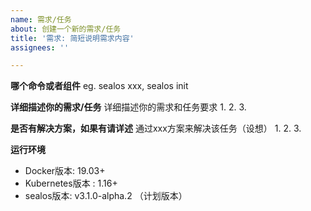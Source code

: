 ```yaml
---
name: 需求/任务
about: 创建一个新的需求/任务
title: '需求: 简短说明需求内容'
assignees: ''

---
```


**哪个命令或者组件**
eg.  sealos xxx, sealos init

**详细描述你的需求/任务**
详细描述你的需求和任务要求
1.
2.
3.

**是否有解决方案，如果有请详述**
通过xxx方案来解决该任务（设想）
1.
2.
3.


**运行环境**

- Docker版本:    19.03+
- Kubernetes版本 : 1.16+
- sealos版本: v3.1.0-alpha.2 （计划版本）
